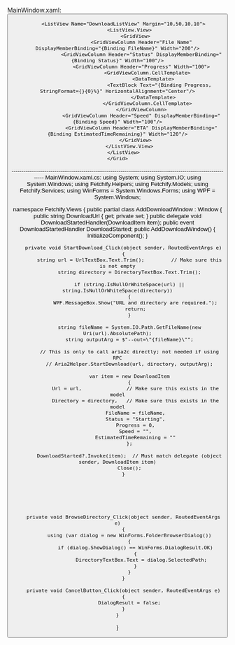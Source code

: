 MainWindow.xaml:
<Window x:Class="Fetchify.MainWindow"
        xmlns="http://schemas.microsoft.com/winfx/2006/xaml/presentation"
        xmlns:x="http://schemas.microsoft.com/winfx/2006/xaml"
        Title="Fetchify" Height="450" Width="800">
    <Grid>
        <Button Content="Add Download"
        Width="120"
        Height="30"
        HorizontalAlignment="Left"
        VerticalAlignment="Top"
        Margin="10"
        Click="AddDownload_Click"/>

        <ListView Name="DownloadListView" Margin="10,50,10,10">
            <ListView.View>
                <GridView>
                    <GridViewColumn Header="File Name" DisplayMemberBinding="{Binding FileName}" Width="200"/>
                    <GridViewColumn Header="Status" DisplayMemberBinding="{Binding Status}" Width="100"/>
                    <GridViewColumn Header="Progress" Width="100">
                        <GridViewColumn.CellTemplate>
                            <DataTemplate>
                                <TextBlock Text="{Binding Progress, StringFormat={}{0}%}" HorizontalAlignment="Center"/>
                            </DataTemplate>
                        </GridViewColumn.CellTemplate>
                    </GridViewColumn>
                    <GridViewColumn Header="Speed" DisplayMemberBinding="{Binding Speed}" Width="100"/>
                    <GridViewColumn Header="ETA" DisplayMemberBinding="{Binding EstimatedTimeRemaining}" Width="120"/>
                </GridView>
            </ListView.View>
        </ListView>
    </Grid>
</Window>
------------------------------------------------------------------------------------------------------------------
MainWindow.xaml.cs:
using System;
using System.IO;
using System.Windows;
using Fetchify.Helpers;
using Fetchify.Models;
using Fetchify.Services;
using WinForms = System.Windows.Forms;
using WPF = System.Windows;

namespace Fetchify.Views
{
    public partial class AddDownloadWindow : Window
    {
        public string DownloadUrl { get; private set; }
        public delegate void DownloadStartedHandler(DownloadItem item);
        public event DownloadStartedHandler DownloadStarted;
        public AddDownloadWindow()
        {
            InitializeComponent();
        }

        private void StartDownload_Click(object sender, RoutedEventArgs e)
        {
            string url = UrlTextBox.Text.Trim();         // Make sure this is not empty
            string directory = DirectoryTextBox.Text.Trim();

            if (string.IsNullOrWhiteSpace(url) || string.IsNullOrWhiteSpace(directory))
            {
                WPF.MessageBox.Show("URL and directory are required.");
                return;
            }

            string fileName = System.IO.Path.GetFileName(new Uri(url).AbsolutePath);
            string outputArg = $"--out=\"{fileName}\"";

            // This is only to call aria2c directly; not needed if using RPC
            // Aria2Helper.StartDownload(url, directory, outputArg);

            var item = new DownloadItem
            {
                Url = url,               // Make sure this exists in the model
                Directory = directory,   // Make sure this exists in the model
                FileName = fileName,
                Status = "Starting",
                Progress = 0,
                Speed = "",
                EstimatedTimeRemaining = ""
            };

            DownloadStarted?.Invoke(item);  // Must match delegate (object sender, DownloadItem item)
            Close();
        }






        private void BrowseDirectory_Click(object sender, RoutedEventArgs e)
        {
            using (var dialog = new WinForms.FolderBrowserDialog())
            {
                if (dialog.ShowDialog() == WinForms.DialogResult.OK)
                {
                    DirectoryTextBox.Text = dialog.SelectedPath;
                }
            }
        }

        private void CancelButton_Click(object sender, RoutedEventArgs e)
        {
            DialogResult = false;
        }
    }
}
